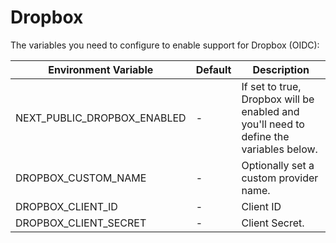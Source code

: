 # Dropbox

The variables you need to configure to enable support for Dropbox (OIDC):

| Environment Variable         | Default | Description                                                                                        |
| ---------------------------- | ------- |----------------------------------------------------------------------------------------------------|
| NEXT_PUBLIC_DROPBOX_ENABLED | -       | If set to true, Dropbox will be enabled and you'll need to define the variables below. |
| DROPBOX_CUSTOM_NAME         | -       | Optionally set a custom provider name.                                                             |
| DROPBOX_CLIENT_ID           | -       | Client ID                                                                                          |
| DROPBOX_CLIENT_SECRET       | -       | Client Secret.                                                                                     |
